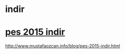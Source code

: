indir
=====

<h1><a href="http://www.mustafaozcan.info/blog/pes-2015-indir.html" title="pes 2015">pes 2015 indir</a></h1>

<p><a href="http://www.mustafaozcan.info/blog/pes-2015-indir.html">http://www.mustafaozcan.info/blog/pes-2015-indir.html</a>
